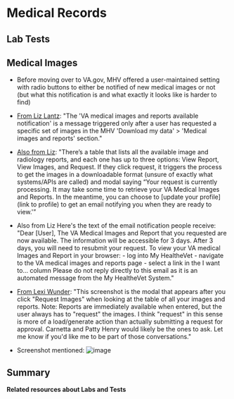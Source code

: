 # Medical Records

## Lab Tests








## Medical Images
* Before moving over to VA.gov, MHV offered a user-maintained setting with radio buttons to either be notified of new medical images or not (but what this notification is and what exactly it looks like is harder to find)

* [From Liz Lantz](https://dsva.slack.com/archives/C04DRS3L9NV/p1687786761816379?thread_ts=1686334008.074209&cid=C04DRS3L9NV): "The 'VA medical images and reports available notification' is a message triggered only after a user has requested a specific set of images in the MHV 'Download my data' > 'Medical images and reports' section."
* [Also from Liz](https://dsva.slack.com/archives/C04DRS3L9NV/p1687786761816379?thread_ts=1686334008.074209&cid=C04DRS3L9NV): "There’s a table that lists all the available image and radiology reports, and each one has up to three options: View Report, View Images, and Request. If they click request, it triggers the process to get the images in a downloadable format (unsure of exactly what systems/APIs are called) and modal saying “Your request is currently processing. It may take some time to retrieve your VA Medical Images and Reports. In the meantime, you can choose to [update your profile](link to profile) to get an email notifying you when they are ready to view.'”
* Also from Liz Here's the text of the email notification people receive:
    "Dear [User], The VA Medical Images and Report that you requested are now available. The information will be accessible for 3 days. After 3 days, you will need to resubmit your request.
    To view your VA medical Images and Report in your browser:
      - log into My HealtheVet
      - navigate to the VA medical images and reports page
      - select a link in the I want to… column
    Please do not reply directly to this email as it is an automated message from the My HealtheVet System."

* [From Lexi Wunder](https://dsva.slack.com/archives/C04DRS3L9NV/p1686592560953199?thread_ts=1686334008.074209&cid=C04DRS3L9NV): "This screenshot is the modal that appears after you click "Request Images" when looking at the table of all your images and reports. Note: Reports are immediately available when entered, but the user always has to "request" the images. I think "request" in this sense is more of a load/generate action than actually submitting a request for approval. Carnetta and Patty Henry would likely be the ones to ask. Let me know if you'd like me to be part of those conversations."
* Screenshot mentioned:
![image](https://github.com/department-of-veterans-affairs/va.gov-team/assets/106624475/cac00a03-51fb-4072-b8eb-8140b68b4b8b)







## Summary


**Related resources about Labs and Tests**
  


